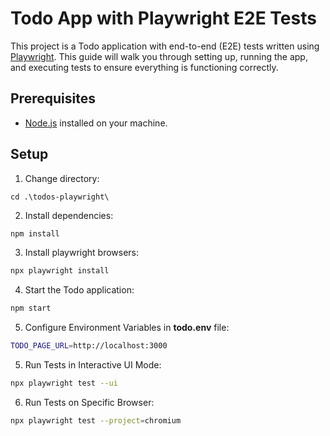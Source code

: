 # Todo App with Playwright E2E Tests

This project is a Todo application with end-to-end (E2E) tests written using [Playwright](https://playwright.dev/). This guide will walk you through setting up, running the app, and executing tests to ensure everything is functioning correctly.

## Prerequisites

-   [Node.js](https://nodejs.org/) installed on your machine.

## Setup

1. Change directory:

```
cd .\todos-playwright\
```

2. Install dependencies:

```bash
npm install
```

3. Install playwright browsers:

```bash
npx playwright install
```

4. Start the Todo application:

```bash
npm start
```

5. Configure Environment Variables in **todo.env** file:

```bash
TODO_PAGE_URL=http://localhost:3000
```

5. Run Tests in Interactive UI Mode:

```bash
npx playwright test --ui
```

6. Run Tests on Specific Browser:

```bash
npx playwright test --project=chromium
```
